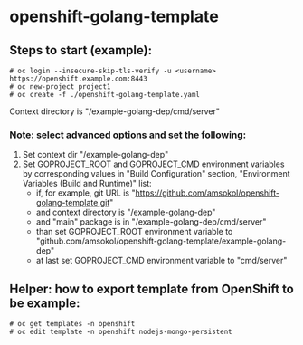 # openshift-golang-template

## Steps to start (example):
```
# oc login --insecure-skip-tls-verify -u <username> https://openshift.example.com:8443
# oc new-project project1
# oc create -f ./openshift-golang-template.yaml
```
Context directory is "/example-golang-dep/cmd/server"

### Note: select advanced options and set the following:
1. Set context dir "/example-golang-dep"
2. Set GOPROJECT_ROOT and GOPROJECT_CMD environment variables by corresponding values in "Build Configuration" section, "Environment Variables (Build and Runtime)" list:
    * if, for example, git URL is "https://github.com/amsokol/openshift-golang-template.git"
    * and context directory is "/example-golang-dep"
    * and "main" package is in "/example-golang-dep/cmd/server"
    * than set GOPROJECT_ROOT environment variable to "github.com/amsokol/openshift-golang-template/example-golang-dep"
    * at last set GOPROJECT_CMD environment variable to "cmd/server"

## Helper: how to export template from OpenShift to be example:
```
# oc get templates -n openshift
# oc edit template -n openshift nodejs-mongo-persistent
```
